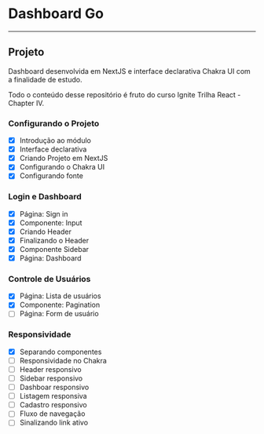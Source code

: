 # Dashboard Go
****

## Projeto
Dashboard desenvolvida em NextJS e interface declarativa Chakra UI com a finalidade de estudo.

Todo o conteúdo desse repositório é fruto do curso Ignite Trilha React - Chapter IV.

### Configurando o Projeto

- [X] Introdução ao módulo
- [X] Interface declarativa
- [X] Criando Projeto em NextJS
- [X] Configurando o Chakra UI
- [X] Configurando fonte

### Login e Dashboard

- [X] Página: Sign in
- [X] Componente: Input
- [X] Criando Header
- [X] Finalizando o Header
- [X] Componente Sidebar
- [X] Página: Dashboard

### Controle de Usuários
- [X] Página: Lista de usuários
- [X] Componente: Pagination
- [ ] Página: Form de usuário

### Responsividade
- [X] Separando componentes
- [ ] Responsividade no Chakra
- [ ] Header responsivo
- [ ] Sidebar responsivo
- [ ] Dashboar responsivo
- [ ] Listagem responsiva
- [ ] Cadastro responsivo
- [ ] Fluxo de navegação
- [ ] Sinalizando link ativo